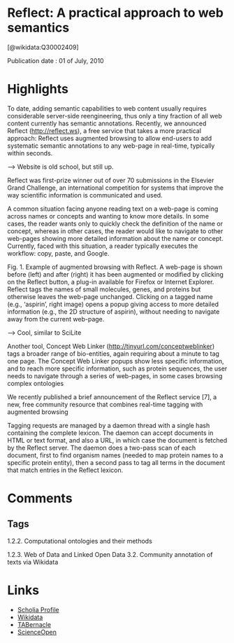 
Reflect: A practical approach to web semantics
==============================================
  
  [@wikidata:Q30002409]  
  
Publication date : 01 of July, 2010  

# Highlights
To date, adding semantic capabilities to web content usually requires considerable server-side reengineering, thus only a tiny fraction of all web content currently has semantic annotations. Recently,
we announced Reflect (http://reflect.ws), a free service that takes a more practical approach: Reflect
uses augmented browsing to allow end-users to add systematic semantic annotations to any web-page
in real-time, typically within seconds.


--> Website is old school, but still up.

 Reflect was first-prize winner out of over 70 submissions in the Elsevier Grand Challenge, an international competition for systems that improve the way scientific information is communicated and used.


A common situation facing anyone reading text on a web-page
is coming across names or concepts and wanting to know more
details. In some cases, the reader wants only to quickly check the
definition of the name or concept, whereas in other cases, the reader
would like to navigate to other web-pages showing more detailed
information about the name or concept.
Currently, faced with this situation, a reader typically executes
the workflow: copy, paste, and Google.

Fig. 1. Example of augmented browsing with Reflect. A web-page is shown before (left) and after (right) it has been augmented or modified by clicking on the Reflect button,
a plug-in available for Firefox or Internet Explorer. Reflect tags the names of small molecules, genes, and proteins but otherwise leaves the web-page unchanged. Clicking
on a tagged name (e.g., ‘aspirin’, right image) opens a popup giving access to more detailed information (e.g., the 2D structure of aspirin), without needing to navigate away
from the current web-page.

--> Cool, similar to SciLite

 Another tool,
Concept Web Linker (http://tinyurl.com/conceptweblinker) tags a
broader range of bio-entities, again requiring about a minute to
tag one page. The Concept Web Linker popups show less specific information, and to reach more specific information, such as
protein sequences, the user needs to navigate through a series of
web-pages, in some cases browsing complex ontologies

We recently published a brief announcement of the Reflect service [7], a new, free community resource that combines real-time
tagging with augmented browsing


Tagging requests are managed by a daemon thread with a single hash containing the complete lexicon. The daemon can accept
documents in HTML or text format, and also a URL, in which case
the document is fetched by the Reflect server. The daemon does
a two-pass scan of each document, first to find organism names
(needed to map protein names to a specific protein entity), then
a second pass to tag all terms in the document that match entries
in the Reflect lexicon. 



# Comments

## Tags
1.2.2. Computational ontologies and their methods

1.2.3. Web of Data and Linked Open Data
3.2. Community annotation of texts via Wikidata

# Links
  
 * [Scholia Profile](https://scholia.toolforge.org/work/Q30002409)  
 * [Wikidata](https://www.wikidata.org/wiki/Q30002409)  
 * [TABernacle](https://tabernacle.toolforge.org/?#/tab/manual/Q30002409/P921%3BP4510)  
 * [ScienceOpen](https://www.scienceopen.com/search#('v'~3_'id'~''_'isExactMatch'~true_'context'~null_'kind'~77_'order'~0_'orderLowestFirst'~false_'query'~'Reflect%3A%20A%20practical%20approach%20to%20web%20semantics'_'filters'~!*_'hideOthers'~false))  
